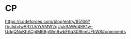 # CP
https://codeforces.com/blog/entry/95106?fbclid=IwAR2UkYrAMW2qUukRAWd4BK1w-UdqQNxKhACgIM68gWm9wbE6q309hmUFhW8#comments
